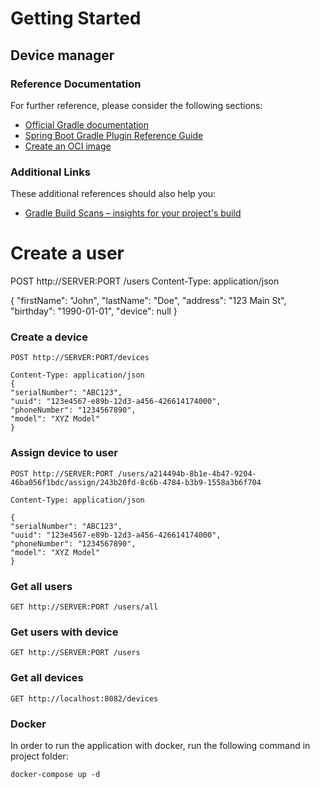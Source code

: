# Getting Started
## Device manager

### Reference Documentation
For further reference, please consider the following sections:

* [Official Gradle documentation](https://docs.gradle.org)
* [Spring Boot Gradle Plugin Reference Guide](https://docs.spring.io/spring-boot/docs/3.1.1/gradle-plugin/reference/html/)
* [Create an OCI image](https://docs.spring.io/spring-boot/docs/3.1.1/gradle-plugin/reference/html/#build-image)

### Additional Links
These additional references should also help you:

* [Gradle Build Scans – insights for your project's build](https://scans.gradle.com#gradle)

# Create a user
POST http://SERVER:PORT /users
Content-Type: application/json

{
"firstName": "John",
"lastName": "Doe",
"address": "123 Main St",
"birthday": "1990-01-01",
"device": null
}

### Create a device
```POST http://SERVER:PORT/devices```
```
Content-Type: application/json
{
"serialNumber": "ABC123",
"uuid": "123e4567-e89b-12d3-a456-426614174000",
"phoneNumber": "1234567890",
"model": "XYZ Model"
}
```

### Assign device to user
```
POST http://SERVER:PORT /users/a214494b-8b1e-4b47-9204-46ba056f1bdc/assign/243b20fd-8c6b-4784-b3b9-1558a3b6f704
```
```
Content-Type: application/json

{
"serialNumber": "ABC123",
"uuid": "123e4567-e89b-12d3-a456-426614174000",
"phoneNumber": "1234567890",
"model": "XYZ Model"
}
```

### Get all users
```
GET http://SERVER:PORT /users/all
```

### Get users with device
```
GET http://SERVER:PORT /users
```

### Get all devices
```
GET http://localhost:8082/devices
```

### Docker
In order to run the application with docker, run the following command in project folder:
```
docker-compose up -d
```